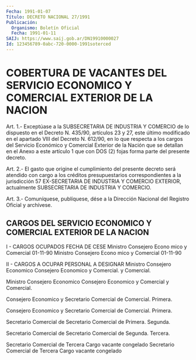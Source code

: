 ```yaml
---
Fecha: 1991-01-07
Título: DECRETO NACIONAL 27/1991
Publicación:
  Organismo: Boletín Oficial
  Fecha: 1991-01-11
SAIJ: https://www.saij.gob.ar/DN19910000027
Id: 123456789-0abc-720-0000-1991soterced
---
```

# COBERTURA DE VACANTES DEL SERVICIO ECONOMICO Y COMERCIAL EXTERIOR DE LA NACION

<a id="1"></a>
Art. 1.- Exceptúase a la SUBSECRETARIA DE INDUSTRIA Y COMERCIO de lo  dispuesto  en  el Decreto N. 435/90, artículos 23 y 27, este último modificado en el  apartado VIII del Decreto N. 612/90, en lo que  respecta  a los cargos  del  Servicio  Económico  y  Comercial Exterior de la Nación  que  se detallan en el Anexo a este artículo 1  que  con  DOS  (2)  fojas  forma  parte  del  presente  decreto.

<a id="2"></a>
Art.  2.-  El  gasto  que origine el cumplimiento del presente decreto  será atendido con cargo  a  los  créditos  presupuestarios correspondientes  a la jurisdicción 57 EX-SECRETARIA DE INDUSTRIA Y COMERCIO  EXTERIOR,    actualmente  SUBSECRETARIA  DE  INDUSTRIA  Y COMERCIO.

<a id="3"></a>
Art. 3.- Comuníquese, publíquese, dése a la Dirección Nacional del Registro Oficial y archívese.

## CARGOS  DEL  SERVICIO  ECONOMICO  Y COMERCIAL EXTERIOR DE LA NACION

<a id="1"></a>
I - CARGOS OCUPADOS                    FECHA DE CESE Ministro Consejero Econo mico y Comercial                       01-11-90 Ministro Consejero Econo mico  y  Comercial                       01-11-90

<a id="2"></a>
II - CARGOS A OCUPAR               PERSONAL A DESIGNAR Ministro Consejero Economico       Consejero Economico y Comercial.                       y Comercial.

Ministro Consejero Economico       Consejero Economico y Comercial                        y Comercial.

Consejero Economico y              Secretario Comercial de Comercial.                         Primera.

Consejero Economico y              Secretario Comercial de Comercial.                         Primera.

Secretario Comercial de            Secretario Comercial de Primera.                           Segunda.

Secretario Comercial de            Secretario Comercial de Segunda.                           Tercera.

Secretario Comercial de Tercera   Cargo vacante congelado Secretario  Comercial  de Tercera   Cargo vacante congelado
